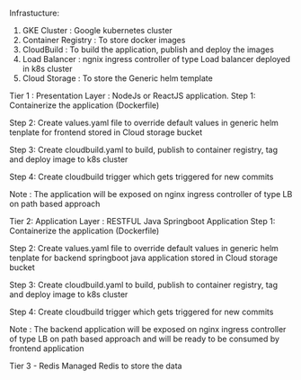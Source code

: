 Infrastucture:
1. GKE Cluster : Google kubernetes cluster
2. Container Registry : To store docker images
3. CloudBuild : To build the application, publish and deploy the images
4. Load Balancer : ngnix ingress controller of type Load balancer deployed in k8s cluster
5. Cloud Storage : To store the Generic helm template

Tier 1 : Presentation Layer : NodeJs or ReactJS application. 
Step 1: Containerize the application (Dockerfile)

Step 2: Create values.yaml file to override default values in generic helm tenplate for frontend stored in Cloud storage bucket

Step 3: Create cloudbuild.yaml to build, publish to container registry, tag and deploy image to k8s cluster

Step 4: Create cloudbuild trigger which gets triggered for new commits

Note : The application will be exposed on nginx ingress controller of type LB on path based approach



Tier 2: Application Layer : RESTFUL Java Springboot Application
Step 1: Containerize the application (Dockerfile)

Step 2: Create values.yaml file to override default values in generic helm tenplate for backend springboot java application stored in Cloud storage bucket

Step 3: Create cloudbuild.yaml to build, publish to container registry, tag and deploy image to k8s cluster

Step 4: Create cloudbuild trigger which gets triggered for new commits

Note : The backend application will be exposed on nginx ingress controller of type LB on path based approach and will be ready to be consumed by frontend application



Tier 3 - Redis
Managed Redis to store the data
